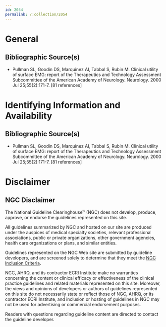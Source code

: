 ```yaml
---
id: 2054
permalink: /:collection/2054
---
```


# General

## Bibliographic Source(s)

- Pullman SL, Goodin DS, Marquinez AI, Tabbal S, Rubin M. Clinical utility of surface EMG: report of the Therapeutics and Technology Assessment Subcommittee of the American Academy of Neurology. Neurology. 2000 Jul 25;55(2):171-7. [81 references]

# Identifying Information and Availability

## Bibliographic Source(s)

- Pullman SL, Goodin DS, Marquinez AI, Tabbal S, Rubin M. Clinical utility of surface EMG: report of the Therapeutics and Technology Assessment Subcommittee of the American Academy of Neurology. Neurology. 2000 Jul 25;55(2):171-7. [81 references]

# Disclaimer

## NGC Disclaimer

The National Guideline Clearinghouse™ (NGC) does not develop, produce, approve, or endorse the guidelines represented on this site.

All guidelines summarized by NGC and hosted on our site are produced under the auspices of medical specialty societies, relevant professional associations, public or private organizations, other government agencies, health care organizations or plans, and similar entities.

Guidelines represented on the NGC Web site are submitted by guideline developers, and are screened solely to determine that they meet the [NGC Inclusion Criteria](/help-and-about/summaries/inclusion-criteria).

NGC, AHRQ, and its contractor ECRI Institute make no warranties concerning the content or clinical efficacy or effectiveness of the clinical practice guidelines and related materials represented on this site. Moreover, the views and opinions of developers or authors of guidelines represented on this site do not necessarily state or reflect those of NGC, AHRQ, or its contractor ECRI Institute, and inclusion or hosting of guidelines in NGC may not be used for advertising or commercial endorsement purposes.

Readers with questions regarding guideline content are directed to contact the guideline developer.


